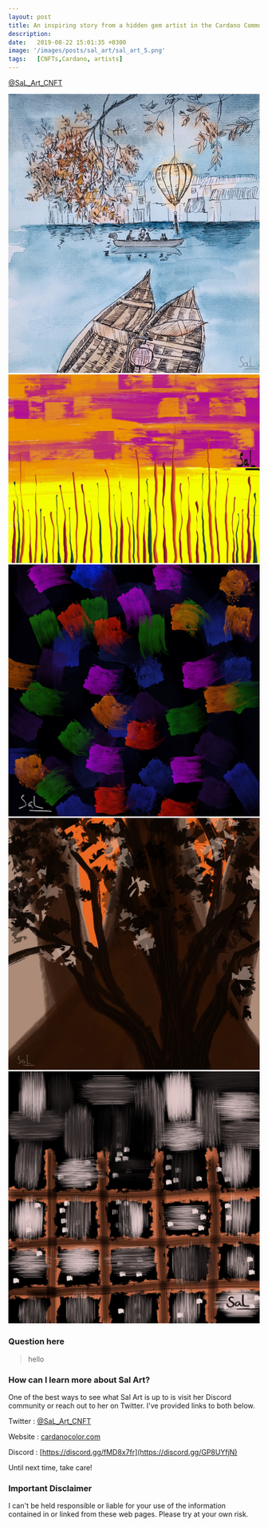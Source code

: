 ```yaml
---
layout: post
title: An inspiring story from a hidden gem artist in the Cardano Community originally from Southern Vietnam is producing some beautiful 1/1 art pieces.
description: 
date:   2019-08-22 15:01:35 +0300
image: '/images/posts/sal_art/sal_art_5.png'
tags:   [CNFTs,Cardano, artists]
---
```


[@SaL_Art_CNFT](https://twitter.com/SaL_Art_CNFT)

![](/images/posts/sal_art/sal_art_1.jpeg) 
![](/images/posts/sal_art/sal_art_2.jpeg) 
![](/images/posts/sal_art/sal_art_3.jpeg) 
![](/images/posts/sal_art/sal_art_4.jpeg) 
![](/images/posts/sal_art/sal_art_5.jpeg) 


### Question here

> hello

### How can I learn more about Sal Art? 
One of the best ways to see what Sal Art is up to is visit her  Discord community or reach out to her on Twitter. I've provided links to both below. 

Twitter : [@SaL_Art_CNFT](https://twitter.com/SaL_Art_CNFT)  

Website : [cardanocolor.com](https://www.cardanocolor.com/)

Discord : [https://discord.gg/fMD8x7fr](https://discord.gg/GP8UYfjN)

Until next time, take care! 

### Important Disclaimer
I can't be held responsible or liable for your use of the information contained in or linked from these web pages. Please try at your own risk.